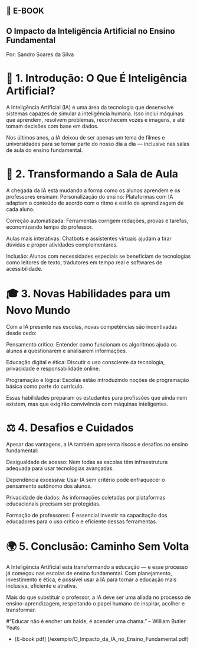 ## 📘 E-BOOK
## O Impacto da Inteligência Artificial no Ensino Fundamental
Por: Sandro Soares da Silva

# 🧠 1. Introdução: O Que É Inteligência Artificial?
   A Inteligência Artificial (IA) é uma área da tecnologia que desenvolve sistemas capazes de simular a inteligência humana. Isso inclui máquinas que aprendem, 
    resolvem problemas, reconhecem vozes e imagens, e até tomam decisões com base em dados.

  Nos últimos anos, a IA deixou de ser apenas um tema de filmes e universidades para se tornar parte do nosso dia a dia — inclusive nas salas de aula do ensino fundamental.

# 🏫 2. Transformando a Sala de Aula
A chegada da IA está mudando a forma como os alunos aprendem e os professores ensinam:
Personalização do ensino: Plataformas com IA adaptam o conteúdo de acordo com o ritmo e estilo de aprendizagem de cada aluno.

Correção automatizada: Ferramentas corrigem redações, provas e tarefas, economizando tempo do professor.

Aulas mais interativas: Chatbots e assistentes virtuais ajudam a tirar dúvidas e propor atividades complementares.

Inclusão: Alunos com necessidades especiais se beneficiam de tecnologias como leitores de texto, tradutores em tempo real e softwares de acessibilidade.

# 🎓 3. Novas Habilidades para um Novo Mundo
  Com a IA presente nas escolas, novas competências são incentivadas desde cedo:
  
  Pensamento crítico: Entender como funcionam os algoritmos ajuda os alunos a questionarem e analisarem informações.
  
  Educação digital e ética: Discutir o uso consciente da tecnologia, privacidade e responsabilidade online.
  
  Programação e lógica: Escolas estão introduzindo noções de programação básica como parte do currículo.
  
  Essas habilidades preparam os estudantes para profissões que ainda nem existem, mas que exigirão convivência com máquinas inteligentes.

# ⚖️ 4. Desafios e Cuidados
  Apesar das vantagens, a IA também apresenta riscos e desafios no ensino fundamental:
  
  Desigualdade de acesso: Nem todas as escolas têm infraestrutura adequada para usar tecnologias avançadas.
  
  Dependência excessiva: Usar IA sem critério pode enfraquecer o pensamento autônomo dos alunos.
  
  Privacidade de dados: As informações coletadas por plataformas educacionais precisam ser protegidas.
  
  Formação de professores: É essencial investir na capacitação dos educadores para o uso crítico e eficiente dessas ferramentas.

# 🌍 5. Conclusão: Caminho Sem Volta
  A Inteligência Artificial está transformando a educação — e esse processo já começou nas escolas de ensino fundamental. Com planejamento, investimento e ética, 
é possível usar a IA para tornar a educação mais inclusiva, eficiente e atrativa.

Mais do que substituir o professor, a IA deve ser uma aliada no processo de ensino-aprendizagem, respeitando o papel humano de inspirar, acolher e transformar.

#“Educar não é encher um balde, é acender uma chama.” – William Butler Yeats

- [E-book pdf] (/exemplo/O_Impacto_da_IA_no_Ensino_Fundamental.pdf)
